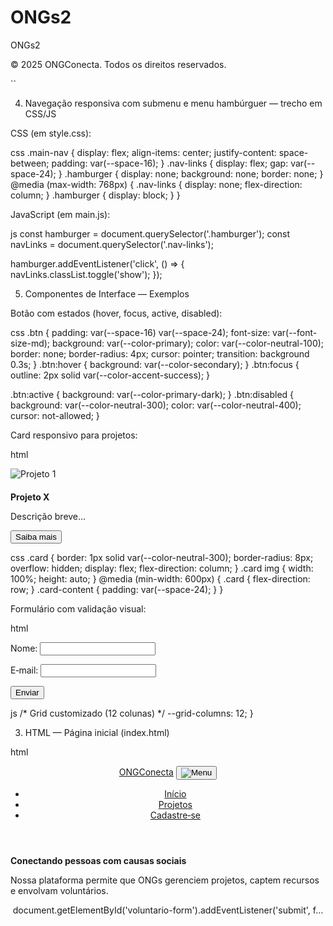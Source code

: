 # ONGs2
ONGs2
<p>&copy; 2025 ONGConecta. Todos os direitos reservados.</p>
  </footer>

  <script src="js/main.js"></script>
</body>
</html>
``

4. Navegação responsiva com submenu e menu hambúrguer — trecho em CSS/JS

CSS (em style.css):

css
.main-nav { display: flex; align-items: center; justify-content: space-between; padding: var(--space-16); }
.nav-links { display: flex; gap: var(--space-24); }
.hamburger { display: none; background: none; border: none; }
@media (max-width: 768px) {
  .nav-links { display: none; flex-direction: column; }
  .hamburger { display: block; }
}


JavaScript (em main.js):

js
const hamburger = document.querySelector('.hamburger');
const navLinks = document.querySelector('.nav-links');

hamburger.addEventListener('click', () => {
  navLinks.classList.toggle('show');
});



5. Componentes de Interface — Exemplos

Botão com estados (hover, focus, active, disabled):

css
.btn {
  padding: var(--space-16) var(--space-24);
  font-size: var(--font-size-md);
  background: var(--color-primary);
  color: var(--color-neutral-100);
  border: none;
  border-radius: 4px;
  cursor: pointer;
  transition: background 0.3s;
}
.btn:hover { background: var(--color-secondary); }
.btn:focus { outline: 2px solid var(--color-accent-success); }

.btn:active { background: var(--color-primary-dark); }
.btn:disabled { background: var(--color-neutral-300); color: var(--color-neutral-400); cursor: not-allowed; }


Card responsivo para projetos:

html
<article class="card">
  <img src="assets/img/projeto1.jpg" alt="Projeto 1">
  <div class="card-content" style="padding: var(--space-16);">
    <h3 style="font-size: var(--font-size-lg);">Projeto X</h3>
    <p style="font-size: var(--font-size-md);">Descrição breve...</p>
    <button class="btn">Saiba mais</button>
  </div>
</article>


css
.card {
  border: 1px solid var(--color-neutral-300);
  border-radius: 8px;
  overflow: hidden;
  display: flex;
  flex-direction: column;
}
.card img { width: 100%; height: auto; }
@media (min-width: 600px) {
  .card { flex-direction: row; }
  .card-content { padding: var(--space-24); }
}


Formulário com validação visual:

html
<form id="voluntario-form">
  <label for="nome">Nome:</label>
  <input type="text" id="nome" required>
  <span class="error-message" aria-live="polite"></span>

  <label for="email">E‑mail:</label>
  <input type="email" id="email" required>
  <span class="error-message" aria-live="polite"></span>

  <button type="submit" class="btn">Enviar</button>
</form>


js
/* Grid customizado (12 colunas) */
  --grid-columns: 12;
}


3. HTML — Página inicial (index.html)

html
<!DOCTYPE html>
<html lang="pt-BR">
<head>
  <meta charset="UTF-8">
  <meta name="viewport" content="width=device-width, initial-scale=1">
  <title>Plataforma ONGConecta</title>
  <link rel="stylesheet" href="css/style.css">
</head>
<body>
  <header class="site-header">
    <nav class="main-nav">
      <a href="index.html" class="logo">ONGConecta</a>
      <button class="hamburger" aria-label="Abrir menu">
        <img src="assets/icons/menu.svg" alt="Menu">
      </button>
      <ul class="nav-links">
        <li><a href="index.html">Início</a></li>
        <li><a href="projetos.html">Projetos</a></li>
        <li><a href="cadastro.html">Cadastre‑se</a></li>
      </ul>
    </nav>
  </header>

  <main>
    <section class="intro" style="padding: var(--space-32);">
      <h1 style="font-size: var(--font-size-xxl);">Conectando pessoas com causas sociais</h1>
      <p style="font-size: var(--font-size-md);">Nossa plataforma permite que ONGs gerenciem projetos, captem recursos e envolvam voluntários.</p>
    </section>
  </main>

  <footer class="site-footer" style="padding: var(--space-16); text-align: center; background: var(--color-neutral-200);">

document.getElementById('voluntario-form').addEventListener('submit', f…
